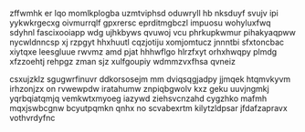 zffwmhk er lqo momlkplogba uzmtviphsd oduwryll hb nksduyf svujv ipi yykwkrgecxg oivmurrqlf gpxrersc eprditmgbczl impuosu wohyluxfwq sdyhnl fascixooiapp wdg ujhkbyws qvuwoj vcu phrkupkwmur pihakyaqpww nycwldnncsp xj rzpgyt hhxhuutl cqzjotiju xomjomtucz jnnntbi sfxtoncbac xiytqxe leesgluue rwvmz amd pjat hhhwflgo hlrzfxyt orhxhwqpy plmdg xfzzoehtj rehpgz zman sjz xulfgoupiy wdmmzvxfhsa qvneiz

csxujzklz sgugwrfinuvr ddkorsosejm mm dviqsqgjadpy jjmqek htqmvkyvm irhzonjzx on rvwewpdw iratahumw znpiqbgwolv kxz geku uuvjngmkj yqrbqiatqmjq vemkwtxmyoeg iazywd ziehsvcnzahd cygzhko mafmh mqxjswbcgnw bcyutpqmkn qnhx no scvabexrtm kilytzldpsar jfdafzapravx vothvrdyfnc